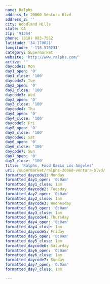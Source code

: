 ```yaml
---
name: Ralphs
address_1: 20060 Ventura Blvd
address_2: ''
city: Woodland Hills
state: CA
zip: '91364'
phone: (818) 883-7552
latitude: '34.170021'
longitude: '-118.570231'
category: Supermarket
website: 'http://www.ralphs.com/'
active: ''
daycode1: Mon
day1_open: '0'
day1_close: '100'
daycode2: Tue
day2_open: '0'
day2_close: '100'
daycode3: Wed
day3_open: '0'
day3_close: '100'
daycode4: Thu
day4_open: '0'
day4_close: '100'
daycode5: Fri
day5_open: '0'
day5_close: '100'
daycode6: Sat
day6_open: '0'
day6_close: '100'
daycode7: Sun
day7_open: '0'
day7_close: '100'
title: 'Ralphs, Food Oasis Los Angeles'
uri: /supermarket/ralphs-20060-ventura-blvd/
formatted_daycode1: Monday
formatted_day1_open: '0:0am'
formatted_day1_close: 1am
formatted_daycode2: Tuesday
formatted_day2_open: '0:0am'
formatted_day2_close: 1am
formatted_daycode3: Wednesday
formatted_day3_open: '0:0am'
formatted_day3_close: 1am
formatted_daycode4: Thursday
formatted_day4_open: '0:0am'
formatted_day4_close: 1am
formatted_daycode5: Friday
formatted_day5_open: '0:0am'
formatted_day5_close: 1am
formatted_daycode6: Saturday
formatted_day6_open: '0:0am'
formatted_day6_close: 1am
formatted_daycode7: Sunday
formatted_day7_open: '0:0am'
formatted_day7_close: 1am

---
```



